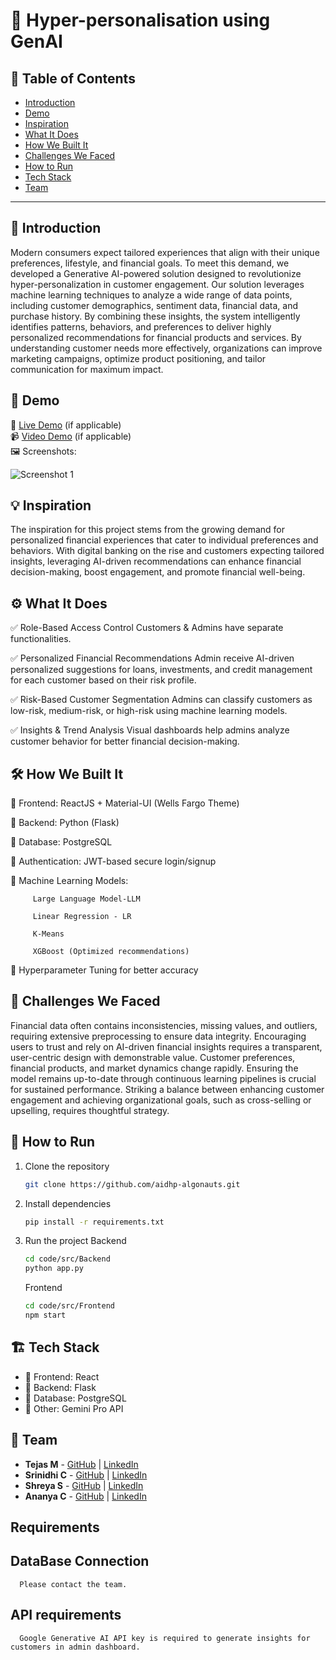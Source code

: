 # 🚀 Hyper-personalisation using GenAI

## 📌 Table of Contents
- [Introduction](#introduction)
- [Demo](#demo)
- [Inspiration](#inspiration)
- [What It Does](#what-it-does)
- [How We Built It](#how-we-built-it)
- [Challenges We Faced](#challenges-we-faced)
- [How to Run](#how-to-run)
- [Tech Stack](#tech-stack)
- [Team](#team)

---

## 🎯 Introduction
Modern consumers expect tailored experiences that align with their unique preferences, lifestyle, and financial goals. To meet this demand, we developed a Generative AI-powered solution designed to revolutionize hyper-personalization in customer engagement. Our solution leverages machine learning techniques to analyze a wide range of data points, including customer demographics, sentiment data, financial data, and purchase history. By combining these insights, the system intelligently identifies patterns, behaviors, and preferences to deliver highly personalized recommendations for financial products and services. By understanding customer needs more effectively, organizations can improve marketing campaigns, optimize product positioning, and tailor communication for maximum impact.

## 🎥 Demo
🔗 [Live Demo](#) (if applicable)  
📹 [Video Demo](#) (if applicable)  
🖼️ Screenshots:

![Screenshot 1](link-to-image)

## 💡 Inspiration
The inspiration for this project stems from the growing demand for personalized financial experiences that cater to individual preferences and behaviors. With digital banking on the rise and customers expecting tailored insights, leveraging AI-driven recommendations can enhance financial decision-making, boost engagement, and promote financial well-being.

## ⚙️ What It Does
✅ Role-Based Access Control
      Customers & Admins have separate functionalities.

✅ Personalized Financial Recommendations
      Admin receive AI-driven personalized suggestions for loans, investments, and credit management for each customer based on their risk profile.

✅ Risk-Based Customer Segmentation
      Admins can classify customers as low-risk, medium-risk, or high-risk using machine learning models.

✅ Insights & Trend Analysis
      Visual dashboards help admins analyze customer behavior for better financial decision-making.

## 🛠️ How We Built It
   🔹 Frontend: ReactJS + Material-UI (Wells Fargo Theme)
   
   🔹 Backend: Python (Flask)
   
   🔹 Database: PostgreSQL
   
   🔹 Authentication: JWT-based secure login/signup
   
   🔹 Machine Learning Models:
   
         Large Language Model-LLM
         
         Linear Regression - LR 
         
         K-Means
         
         XGBoost (Optimized recommendations)
         
   🔹 Hyperparameter Tuning for better accuracy
## 🚧 Challenges We Faced
Financial data often contains inconsistencies, missing values, and outliers, requiring extensive preprocessing to ensure data integrity.
Encouraging users to trust and rely on AI-driven financial insights requires a transparent, user-centric design with demonstrable value.
Customer preferences, financial products, and market dynamics change rapidly. Ensuring the model remains up-to-date through continuous learning pipelines is crucial for sustained performance.
Striking a balance between enhancing customer engagement and achieving organizational goals, such as cross-selling or upselling, requires thoughtful strategy.

## 🏃 How to Run
1. Clone the repository  
   ```sh
   git clone https://github.com/aidhp-algonauts.git
   ```
2. Install dependencies  
   ```sh
   pip install -r requirements.txt
   ```
3. Run the project
   Backend
   ```sh
   cd code/src/Backend
   python app.py
   ```
   Frontend
   ```sh
   cd code/src/Frontend
   npm start
   ```

## 🏗️ Tech Stack
- 🔹 Frontend: React
- 🔹 Backend: Flask
- 🔹 Database: PostgreSQL
- 🔹 Other: Gemini Pro API

## 👥 Team
- **Tejas M** - [GitHub](#) | [LinkedIn](#)
- **Srinidhi C** - [GitHub](#) | [LinkedIn](#)
- **Shreya S** - [GitHub](#) | [LinkedIn](#)
- **Ananya C** - [GitHub](#) | [LinkedIn](#)

## Requirements
   ## DataBase Connection
      Please contact the team.
   ## API requirements
      Google Generative AI API key is required to generate insights for customers in admin dashboard. 
   



